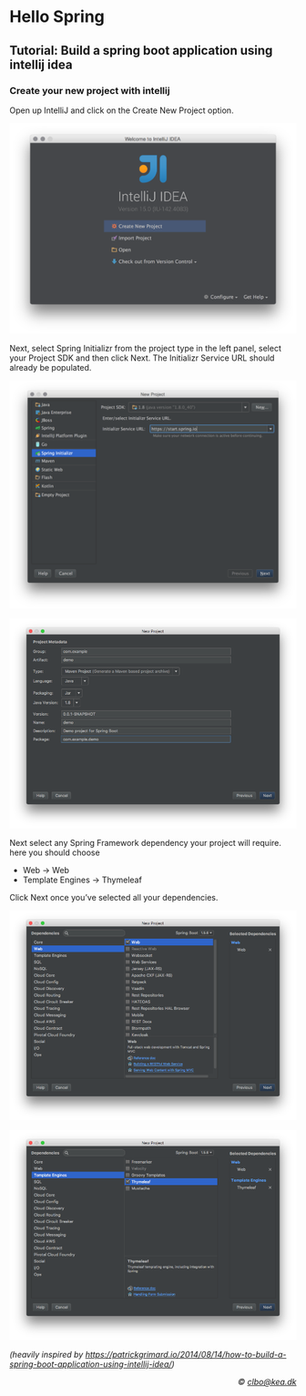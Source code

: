 <!-- JS use if these pages are used as githubpages. can be deleted if used elsewhere -->
<script src="https://code.jquery.com/jquery-3.2.1.min.js"></script>
<script src="script.js"></script>

# Hello Spring
## Tutorial: Build a spring boot application using intellij idea

### Create your new project with intellij
Open up IntelliJ and click on the Create New Project option.

![](img/1.png)


Next, select Spring Initializr from the project type in the left panel, select your Project SDK and then click Next.  The Initializr Service URL should already be populated.    


![](img/2.png)



![](img/3.png)

Next select any Spring Framework dependency your project will require. here you should choose
* Web -> Web
* Template Engines -> Thymeleaf    

Click Next once you’ve selected all your dependencies.


![](./img/4.png)

![](./img/5.png)

_(heavily inspired by https://patrickgrimard.io/2014/08/14/how-to-build-a-spring-boot-application-using-intellij-idea/)_

_<div align="right">&copy; clbo@kea.dk</div>_
